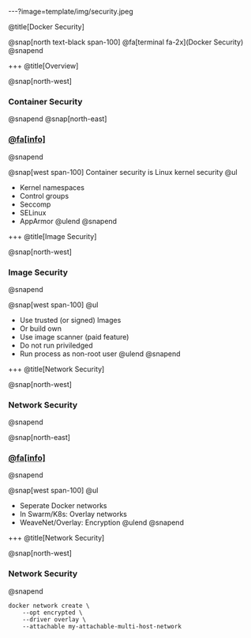 ---?image=template/img/security.jpeg

@title[Docker Security]

@snap[north text-black span-100]
@fa[terminal fa-2x](Docker Security)
@snapend

+++
@title[Overview]

@snap[north-west]
### Container Security
@snapend
@snap[north-east]
### [@fa[info]](https://docs.docker.com/engine/security/security/#kernel-namespaces)
@snapend

@snap[west span-100]
Container security is Linux kernel security
@ul[](false)
- Kernel namespaces
- Control groups
- Seccomp
- SELinux
- AppArmor
@ulend
@snapend

+++
@title[Image Security]

@snap[north-west]
### Image Security
@snapend

@snap[west span-100]
@ul[](false)
- Use trusted (or signed) Images
- Or build own
- Use image scanner (paid feature)
- Do not run priviledged
- Run process as non-root user
@ulend
@snapend

+++
@title[Network Security]

@snap[north-west]
### Network Security
@snapend

@snap[north-east]
### [@fa[info]](https://docs.docker.com/network/overlay/#encrypt-traffic-on-an-overlay-network)
@snapend

@snap[west span-100]
@ul[](false)
- Seperate Docker networks
- In Swarm/K8s: Overlay networks
- WeaveNet/Overlay: Encryption
@ulend
@snapend

+++
@title[Network Security]

@snap[north-west]
### Network Security
@snapend

```
docker network create \
    --opt encrypted \
    --driver overlay \
    --attachable my-attachable-multi-host-network
```
